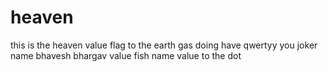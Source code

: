 # heaven
this  is the heaven value flag to the earth gas doing have qwertyy you joker name bhavesh bhargav value fish name value to the dot
